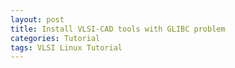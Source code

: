 ```yaml
---
layout: post
title: Install VLSI-CAD tools with GLIBC problem
categories: Tutorial
tags: VLSI Linux Tutorial
---
```

